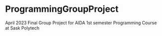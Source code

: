# ProgrammingGroupProject
April 2023 Final Group Project for AIDA 1st semester Programming Course at Sask Polytech
